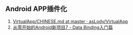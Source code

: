 
## Android APP插件化


1. [VirtualApp/CHINESE.md at master · asLody/VirtualApp](https://github.com/asLody/VirtualApp/blob/master/CHINESE.md  "Title")
1. [从零开始的Android新项目7 - Data Binding入门篇](https://mp.weixin.qq.com/s?__biz=MzIwOTQ1MjAwMg==&mid=2247483663&idx=1&sn=4d5eb2dd60b6285941ee879570290467&scene=1&srcid=07061KVo6mgpg4hi3xd1Dcph&key=77421cf58af4a6538fa5b337e50636594dfc75e7645ffa39da45f130e15e10f7f8642d5ef6cb064348123ba1eed729eb&ascene=0&uin=MTYzMjY2MTE1&devicetype=iMac+MacBookPro10%2C1+OSX+OSX+10.11.5+build(15F34)&version=11020201&pass_ticket=jM%2BbygFNqet8QLpoq2udzLcou6IDa0xkRUMcYWCzFnU%3D  "Title")


